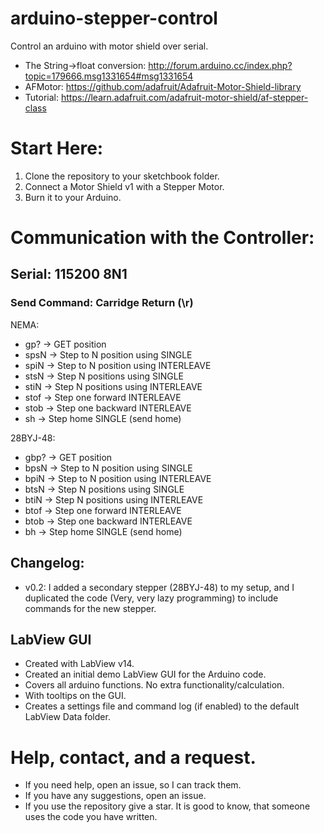 # arduino-stepper-control
Control an arduino with motor shield over serial.

 * The String->float conversion: http://forum.arduino.cc/index.php?topic=179666.msg1331654#msg1331654
 * AFMotor: https://github.com/adafruit/Adafruit-Motor-Shield-library
 * Tutorial: https://learn.adafruit.com/adafruit-motor-shield/af-stepper-class

# Start Here:
 1. Clone the repository to your sketchbook folder.
 2. Connect a Motor Shield v1 with a Stepper Motor.
 3. Burn it to your Arduino.
 
# Communication with the Controller:
## Serial: 115200 8N1
### Send Command: Carridge Return (\r)

NEMA:
 * gp?  -> GET position
 * spsN -> Step to N position using SINGLE
 * spiN -> Step to N position using INTERLEAVE
 * stsN -> Step N positions using SINGLE
 * stiN -> Step N positions using INTERLEAVE
 * stof -> Step one forward INTERLEAVE
 * stob -> Step one backward INTERLEAVE
 * sh   -> Step home SINGLE (send home)

28BYJ-48:
 * gbp?  -> GET position
 * bpsN -> Step to N position using SINGLE
 * bpiN -> Step to N position using INTERLEAVE
 * btsN -> Step N positions using SINGLE
 * btiN -> Step N positions using INTERLEAVE
 * btof -> Step one forward INTERLEAVE
 * btob -> Step one backward INTERLEAVE
 * bh   -> Step home SINGLE (send home)

## Changelog:
 * v0.2: I added a secondary stepper (28BYJ-48) to my setup, and I duplicated the code (Very, very lazy programming) to include commands for the new stepper.

## LabView GUI
 * Created with LabView v14.
 * Created an initial demo LabView GUI for the Arduino code.
 * Covers all arduino functions. No extra functionality/calculation.
 * With tooltips on the GUI.
 * Creates a settings file and command log (if enabled) to the default LabView Data folder.

# Help, contact, and a request.
 * If you need help, open an issue, so I can track them.
 * If you have any suggestions, open an issue.
 * If you use the repository give a star. It is good to know, that someone uses the code you have written.
